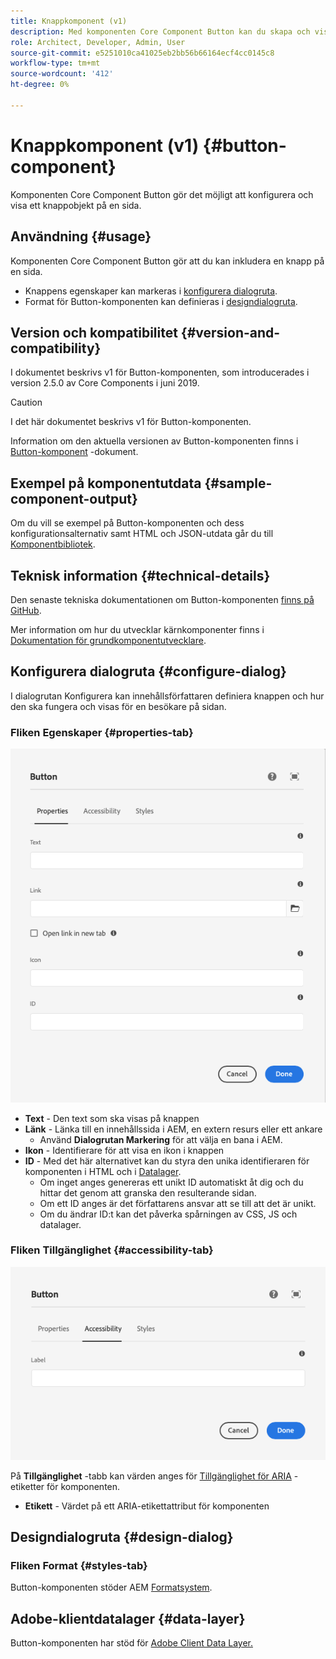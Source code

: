 ```yaml
---
title: Knappkomponent (v1)
description: Med komponenten Core Component Button kan du skapa och visa en knapp.
role: Architect, Developer, Admin, User
source-git-commit: e5251010ca41025eb2bb56b66164ecf4cc0145c8
workflow-type: tm+mt
source-wordcount: '412'
ht-degree: 0%

---
```



# Knappkomponent (v1) {#button-component}

Komponenten Core Component Button gör det möjligt att konfigurera och visa ett knappobjekt på en sida.

## Användning {#usage}

Komponenten Core Component Button gör att du kan inkludera en knapp på en sida.

* Knappens egenskaper kan markeras i [konfigurera dialogruta](#configure-dialog).
* Format för Button-komponenten kan definieras i [designdialogruta](#design-dialog).

## Version och kompatibilitet {#version-and-compatibility}

I dokumentet beskrivs v1 för Button-komponenten, som introducerades i version 2.5.0 av Core Components i juni 2019.

>[!CAUTION]
>
>I det här dokumentet beskrivs v1 för Button-komponenten.
>
>Information om den aktuella versionen av Button-komponenten finns i [Button-komponent](/help/components/button.md) -dokument.

## Exempel på komponentutdata {#sample-component-output}

Om du vill se exempel på Button-komponenten och dess konfigurationsalternativ samt HTML och JSON-utdata går du till [Komponentbibliotek](https://adobe.com/go/aem_cmp_library_button).

## Teknisk information {#technical-details}

Den senaste tekniska dokumentationen om Button-komponenten [finns på GitHub](https://adobe.com/go/aem_cmp_tech_button_v1).

Mer information om hur du utvecklar kärnkomponenter finns i [Dokumentation för grundkomponentutvecklare](/help/developing/overview.md).

## Konfigurera dialogruta {#configure-dialog}

I dialogrutan Konfigurera kan innehållsförfattaren definiera knappen och hur den ska fungera och visas för en besökare på sidan.

### Fliken Egenskaper {#properties-tab}

![Fliken Egenskaper i redigeringsdialogrutan för Button-komponenten](/help/assets/button-edit-properties.png)

* **Text** - Den text som ska visas på knappen
* **Länk** - Länka till en innehållssida i AEM, en extern resurs eller ett ankare
   * Använd **Dialogrutan Markering** för att välja en bana i AEM.
* **Ikon** - Identifierare för att visa en ikon i knappen
* **ID** - Med det här alternativet kan du styra den unika identifieraren för komponenten i HTML och i [Datalager](/help/developing/data-layer/overview.md).
   * Om inget anges genereras ett unikt ID automatiskt åt dig och du hittar det genom att granska den resulterande sidan.
   * Om ett ID anges är det författarens ansvar att se till att det är unikt.
   * Om du ändrar ID:t kan det påverka spårningen av CSS, JS och datalager.

### Fliken Tillgänglighet {#accessibility-tab}

![Fliken Tillgänglighet i redigeringsdialogrutan för Button-komponenten](/help/assets/button-edit-accessibility.png)

På **Tillgänglighet** -tabb kan värden anges för [Tillgänglighet för ARIA](https://www.w3.org/WAI/standards-guidelines/aria/) -etiketter för komponenten.

* **Etikett** - Värdet på ett ARIA-etikettattribut för komponenten

## Designdialogruta {#design-dialog}

### Fliken Format {#styles-tab}

Button-komponenten stöder AEM [Formatsystem](/help/get-started/authoring.md#component-styling).

## Adobe-klientdatalager {#data-layer}

Button-komponenten har stöd för [Adobe Client Data Layer.](/help/developing/data-layer/overview.md)

